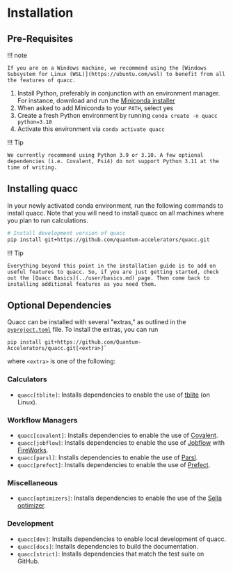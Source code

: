 # Installation

## Pre-Requisites

!!! note

    If you are on a Windows machine, we recommend using the [Windows Subsystem for Linux (WSL)](https://ubuntu.com/wsl) to benefit from all the features of quacc.

1. Install Python, preferably in conjunction with an environment manager. For instance, download and run the [Miniconda installer](https://docs.conda.io/en/latest/miniconda.html)
2. When asked to add Miniconda to your `PATH`, select yes
3. Create a fresh Python environment by running `conda create -n quacc python=3.10`
4. Activate this environment via `conda activate quacc`

!!! Tip

    We currently recommend using Python 3.9 or 3.10. A few optional dependencies (i.e. Covalent, Psi4) do not support Python 3.11 at the time of writing.

## Installing quacc

In your newly activated conda environment, run the following commands to install quacc. Note that you will need to install quacc on all machines where you plan to run calculations.

```bash
# Install development version of quacc
pip install git+https://github.com/quantum-accelerators/quacc.git
```

!!! Tip

    Everything beyond this point in the installation guide is to add on useful features to quacc. So, if you are just getting started, check out the [Quacc Basics](../user/basics.md) page. Then come back to installing additional features as you need them.

## Optional Dependencies

Quacc can be installed with several "extras," as outlined in the [`pyproject.toml`](https://github.com/Quantum-Accelerators/quacc/blob/main/pyproject.toml) file. To install the extras, you can run

```
pip install git+https://github.com/Quantum-Accelerators/quacc.git[<extra>]`
```

where `<extra>` is one of the following:

### Calculators

- `quacc[tblite]`: Installs dependencies to enable the use of [tblite](https://github.com/tblite/tblite) (on Linux).

### Workflow Managers

- `quacc[covalent]`: Installs dependencies to enable the use of [Covalent](https://www.covalent.xyz).
- `quacc[jobflow]`: Installs dependencies to enable the use of [Jobflow](https://github.com/materialsproject/jobflow) with [FireWorks](https://github.com/materialsproject/fireworks).
- `quacc[parsl]`: Installs dependencies to enable the use of [Parsl](https://github.com/Parsl/parsl).
- `quacc[prefect]`: Installs dependencies to enable the use of [Prefect](https://www.prefect.io/).

### Miscellaneous

- `quacc[optimizers]`: Installs dependencies to enable the use of the [Sella optimizer](https://github.com/zadorlab/sella).

### Development

- `quacc[dev]`: Installs dependencies to enable local development of quacc.
- `quacc[docs]`: Installs dependencies to build the documentation.
- `quacc[strict]`: Installs dependencies that match the test suite on GitHub.
